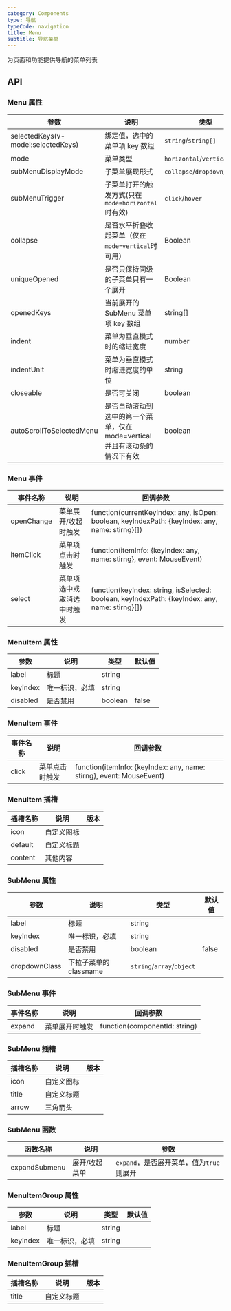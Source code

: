 ```yaml
---
category: Components
type: 导航
typeCode: navigation
title: Menu
subtitle: 导航菜单
---
```


为页面和功能提供导航的菜单列表

## API

### Menu 属性

| 参数                                 | 说明                                 | 类型                            | 默认值        | 
|------------------------------------|------------------------------------|-------------------------------|------------|
| selectedKeys(v-model:selectedKeys) | 绑定值，选中的菜单项 key 数组                  | `string`/`string[]`           | []         |
| mode                        | 菜单类型                               | `horizontal`/`vertical`/`h5`  | horizontal |
| subMenuDisplayMode              | 子菜单展现形式                            | `collapse`/`dropdown`/`drawer` |            |
| subMenuTrigger              | 子菜单打开的触发方式(只在`mode=horizontal`时有效) | `click`/`hover`      |            |
| collapse              | 是否水平折叠收起菜单（仅在`mode=vertical`时可用）   | Boolean                       | false      |
| uniqueOpened              | 是否只保持同级的子菜单只有一个展开   | Boolean                       | false      |
| openedKeys                    | 当前展开的 SubMenu 菜单项 key 数组           | string[]                      | []         |
| indent                 | 菜单为垂直模式时的缩进宽度                      | number                        | 16         |
| indentUnit                 | 菜单为垂直模式时缩进宽度的单位                    | string                        | px         |
| closeable                          | 是否可关闭                              | boolean                       | false      |
| autoScrollToSelectedMenu      |  是否自动滚动到选中的第一个菜单，仅在mode=vertical并且有滚动条的情况下有效      | boolean      | true       |

### Menu 事件

| 事件名称     | 说明            | 回调参数                                                                                           |
|----------|---------------|------------------------------------------------------------------------------------------------|
| openChange     | 菜单展开/收起时触发    | function(currentKeyIndex: any, isOpen: boolean, keyIndexPath: {keyIndex: any, name: stirng}[]) |
| itemClick     | 菜单项点击时触发      | function(itemInfo: {keyIndex: any, name: stirng}, event: MouseEvent)                           |
| select     | 菜单项选中或取消选中时触发 | function(keyIndex: string, isSelected: boolean, keyIndexPath: {keyIndex: any, name: stirng}[]) |

### MenuItem 属性

| 参数          | 说明                    | 类型                        | 默认值   |
|-------------|-----------------------|---------------------------|-------|
| label       | 标题                    | string                    |       |
| keyIndex    | 唯一标识，必填               | string                    |       | 
| disabled    | 是否禁用                  | boolean                   | false |

### MenuItem 事件

| 事件名称     | 说明      | 回调参数                          | 
|----------|---------|-------------------------------|
| click     | 菜单点击时触发 | function(itemInfo: {keyIndex: any, name: stirng}, event: MouseEvent) |

### MenuItem 插槽

| 插槽名称    | 说明    | 版本  |
|---------|-------|-----|
| icon    | 自定义图标 |     |
| default | 自定义标题 |     |
| content | 其他内容  |     |

### SubMenu 属性

| 参数                | 说明                    | 类型                        | 默认值   | 
|-------------------|-----------------------|---------------------------|-------|
| label             | 标题                    | string                    |       |
| keyIndex              | 唯一标识，必填               | string                    |       |
| disabled          | 是否禁用                  | boolean                   | false |
| dropdownClass              | 下拉子菜单的classname       | `string`/`array`/`object` |  |

### SubMenu 事件

| 事件名称     | 说明        | 回调参数                          |
|----------|-----------|-------------------------------|
| expand     | 菜单展开时触发   | function(componentId: string) |

### SubMenu 插槽

| 插槽名称  | 说明    | 版本  |
|-------|-------|-----|
| icon  | 自定义图标 |     |
| title | 自定义标题 |     |
| arrow | 三角箭头  |     |

### SubMenu 函数

| 函数名称 | 说明          | 参数                          | 
|------|-------------|-----------------------------|
| expandSubmenu | 展开/收起菜单     | `expand`，是否展开菜单，值为`true`则展开 |


### MenuItemGroup 属性

| 参数         | 说明                    | 类型                        | 默认值   |
|------------|-----------------------|---------------------------|-------|
| label      | 标题                    | string                    |       |
| keyIndex   | 唯一标识，必填               | string                    |       |

### MenuItemGroup 插槽

| 插槽名称    | 说明    | 版本  |
|---------|-------|-----|
| title   | 自定义标题 |     |
